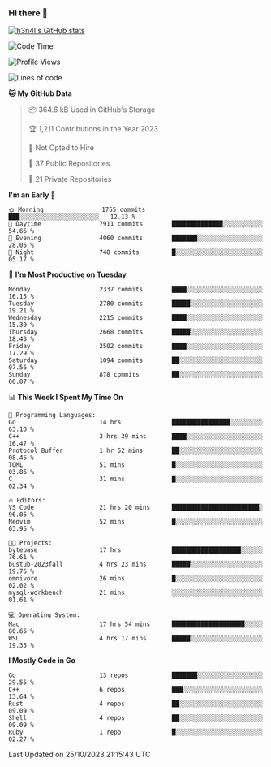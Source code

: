 ### Hi there 👋

[![h3n4l's GitHub stats](https://github-readme-stats.vercel.app/api?username=h3n4l&count_private=true&show_icons=true&theme=radical)](https://github.com/h3n4l/github-readme-stats)

<!--START_SECTION:waka-->
![Code Time](http://img.shields.io/badge/Code%20Time-1%2C649%20hrs%2045%20mins-blue)

![Profile Views](http://img.shields.io/badge/Profile%20Views-0-blue)

![Lines of code](https://img.shields.io/badge/From%20Hello%20World%20I%27ve%20Written-4.0%20million%20lines%20of%20code-blue)

**🐱 My GitHub Data** 

> 📦 364.6 kB Used in GitHub's Storage 
 > 
> 🏆 1,211 Contributions in the Year 2023
 > 
> 🚫 Not Opted to Hire
 > 
> 📜 37 Public Repositories 
 > 
> 🔑 21 Private Repositories 
 > 
**I'm an Early 🐤** 

```text
🌞 Morning                1755 commits        ███░░░░░░░░░░░░░░░░░░░░░░   12.13 % 
🌆 Daytime                7911 commits        ██████████████░░░░░░░░░░░   54.66 % 
🌃 Evening                4060 commits        ███████░░░░░░░░░░░░░░░░░░   28.05 % 
🌙 Night                  748 commits         █░░░░░░░░░░░░░░░░░░░░░░░░   05.17 % 
```
📅 **I'm Most Productive on Tuesday** 

```text
Monday                   2337 commits        ████░░░░░░░░░░░░░░░░░░░░░   16.15 % 
Tuesday                  2780 commits        █████░░░░░░░░░░░░░░░░░░░░   19.21 % 
Wednesday                2215 commits        ████░░░░░░░░░░░░░░░░░░░░░   15.30 % 
Thursday                 2668 commits        █████░░░░░░░░░░░░░░░░░░░░   18.43 % 
Friday                   2502 commits        ████░░░░░░░░░░░░░░░░░░░░░   17.29 % 
Saturday                 1094 commits        ██░░░░░░░░░░░░░░░░░░░░░░░   07.56 % 
Sunday                   878 commits         ██░░░░░░░░░░░░░░░░░░░░░░░   06.07 % 
```


📊 **This Week I Spent My Time On** 

```text
💬 Programming Languages: 
Go                       14 hrs              ████████████████░░░░░░░░░   63.10 % 
C++                      3 hrs 39 mins       ████░░░░░░░░░░░░░░░░░░░░░   16.47 % 
Protocol Buffer          1 hr 52 mins        ██░░░░░░░░░░░░░░░░░░░░░░░   08.45 % 
TOML                     51 mins             █░░░░░░░░░░░░░░░░░░░░░░░░   03.86 % 
C                        31 mins             █░░░░░░░░░░░░░░░░░░░░░░░░   02.34 % 

🔥 Editors: 
VS Code                  21 hrs 20 mins      ████████████████████████░   96.05 % 
Neovim                   52 mins             █░░░░░░░░░░░░░░░░░░░░░░░░   03.95 % 

🐱‍💻 Projects: 
bytebase                 17 hrs              ███████████████████░░░░░░   76.61 % 
bustub-2023fall          4 hrs 23 mins       █████░░░░░░░░░░░░░░░░░░░░   19.76 % 
omnivore                 26 mins             █░░░░░░░░░░░░░░░░░░░░░░░░   02.02 % 
mysql-workbench          21 mins             ░░░░░░░░░░░░░░░░░░░░░░░░░   01.61 % 

💻 Operating System: 
Mac                      17 hrs 54 mins      ████████████████████░░░░░   80.65 % 
WSL                      4 hrs 17 mins       █████░░░░░░░░░░░░░░░░░░░░   19.35 % 
```

**I Mostly Code in Go** 

```text
Go                       13 repos            ███████░░░░░░░░░░░░░░░░░░   29.55 % 
C++                      6 repos             ███░░░░░░░░░░░░░░░░░░░░░░   13.64 % 
Rust                     4 repos             ██░░░░░░░░░░░░░░░░░░░░░░░   09.09 % 
Shell                    4 repos             ██░░░░░░░░░░░░░░░░░░░░░░░   09.09 % 
Ruby                     1 repo              █░░░░░░░░░░░░░░░░░░░░░░░░   02.27 % 
```




 Last Updated on 25/10/2023 21:15:43 UTC
<!--END_SECTION:waka-->

